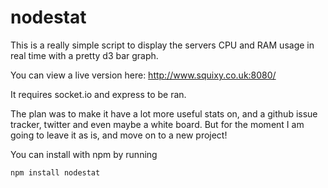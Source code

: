 nodestat
========

This is a really simple script to display the servers CPU and RAM usage in real time with a pretty d3 bar graph. 

You can view a live version here: http://www.squixy.co.uk:8080/

It requires socket.io and express to be ran. 

The plan was to make it have a lot more useful stats on, and a github issue tracker, twitter and even maybe a white board. But for the moment I am going to leave it as is, and move on to a new project!


You can install with npm by running 

    npm install nodestat
